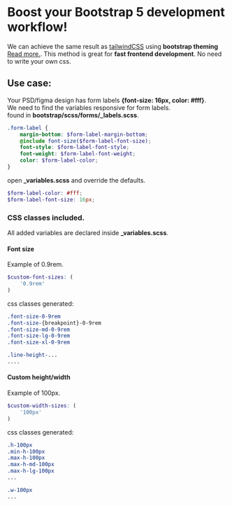 # Boost your Bootstrap 5 development workflow!

We can achieve the same result as [tailwindCSS](https://tailwindcss.com/) using **bootstrap theming** [Read more.](https://getbootstrap.com/docs/4.0/getting-started/theming/).
This method is great for **fast frontend development**. No need to write your own css.

  

## Use case:

Your PSD/figma design has form labels **{font-size: 16px, color: #fff}**.  
We need to find the variables responsive for form labels.  
found in **bootstrap/scss/forms/_labels.scss**.  

```scss
.form-label {
	margin-bottom: $form-label-margin-bottom;
	@include font-size($form-label-font-size);
	font-style: $form-label-font-style;
	font-weight: $form-label-font-weight;
	color: $form-label-color;
}
```

open **_variables.scss** and override the defaults.  

```scss
$form-label-color: #fff;
$form-label-font-size: 16px;
```

### CSS classes included.

All added variables are declared inside **_variables.scss**.
  

#### Font size

Example of 0.9rem.

```scss
$custom-font-sizes: (
	'0.9rem'
)
```

css classes generated:

```scss
.font-size-0-9rem
.font-size-{breakpoint}-0-9rem
.font-size-md-0-9rem
.font-size-lg-0-9rem
.font-size-xl-0-9rem

.line-height-...
....
```
  

#### Custom height/width

Example of 100px.

```scss
$custom-width-sizes: (
	'100px'
)
```

css classes generated:

```scss
.h-100px
.min-h-100px
.max-h-100px
.max-h-md-100px
.max-h-lg-100px
...

.w-100px
...
```



